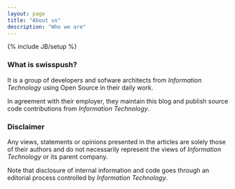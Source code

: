 ```yaml
---
layout: page
title: "About us"
description: "Who we are"
---
```

{% include JB/setup %}

### What is __swisspush__?

It is a group of developers and sofware architects from _Information Technology_ using Open Source in their daily work.

In agreement with their employer, they maintain this blog and publish source code contributions from _Information Technology_.

### Disclaimer

Any views, statements or opinions presented in the articles are solely those of their authors and do not necessarily represent the
views of _Information Technology_ or its parent company.

Note that disclosure of internal information and code goes through an editorial process controlled by _Information Technology_.
